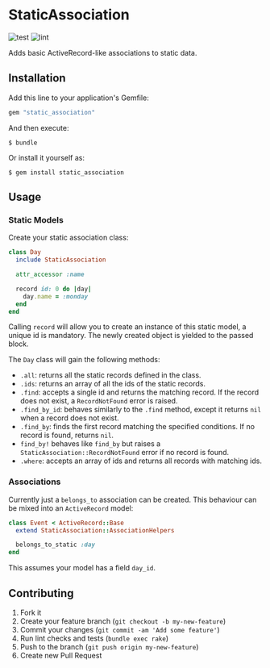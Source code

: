 # StaticAssociation

![test](https://github.com/thoughtbot/static_association/actions/workflows/test.yml/badge.svg)
![lint](https://github.com/thoughtbot/static_association/actions/workflows/lint.yml/badge.svg)

Adds basic ActiveRecord-like associations to static data.

## Installation

Add this line to your application's Gemfile:

```ruby
gem "static_association"
```

And then execute:

    $ bundle

Or install it yourself as:

    $ gem install static_association

## Usage

### Static Models

Create your static association class:

```ruby
class Day
  include StaticAssociation

  attr_accessor :name

  record id: 0 do |day|
    day.name = :monday
  end
end
```

Calling `record` will allow you to create an instance of this static model,
a unique id is mandatory. The newly created object is yielded to the passed
block.

The `Day` class will gain the following methods:

- `.all`: returns all the static records defined in the class.
- `.ids`: returns an array of all the ids of the static records.
- `.find`: accepts a single id and returns the matching record. If the record
  does not exist, a `RecordNotFound` error is raised.
- `.find_by_id`: behaves similarly to the `.find` method, except it returns
  `nil` when a record does not exist.
- `.find_by`: finds the first record matching the specified conditions. If no
  record is found, returns `nil`.
- `find_by!` behaves like `find_by` but raises a
  `StaticAssociation::RecordNotFound` error if no record is found.
- `.where`: accepts an array of ids and returns all records with matching ids.

### Associations

Currently just a `belongs_to` association can be created. This behaviour can be
mixed into an `ActiveRecord` model:

```ruby
class Event < ActiveRecord::Base
  extend StaticAssociation::AssociationHelpers

  belongs_to_static :day
end
```

This assumes your model has a field `day_id`.

## Contributing

1. Fork it
2. Create your feature branch (`git checkout -b my-new-feature`)
3. Commit your changes (`git commit -am 'Add some feature'`)
4. Run lint checks and tests (`bundle exec rake`)
5. Push to the branch (`git push origin my-new-feature`)
6. Create new Pull Request
